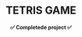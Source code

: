 <h1 align="center"> TETRIS GAME </h1>
<p align="center">      
    </p>

<h4 align="center"> 
    ✅  Completede project  ✅
</h4>
